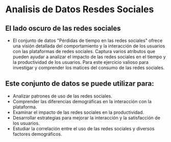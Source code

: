 # Analisis de Datos Resdes Sociales

## El lado oscuro de las redes sociales

* El conjunto de datos "Pérdidas de tiempo en las redes sociales" ofrece una visión detallada del comportamiento y la interacción de los usuarios con las plataformas de redes sociales. Captura varios atributos que pueden ayudar a analizar el impacto de las redes sociales en el tiempo y la productividad de los usuarios. Para este ejercicio valioso para investigar y comprender los matices del consumo de las redes sociales.


## Este conjunto de datos se puede utilizar para:

* Analizar patrones de uso de las redes sociales.
* Comprender las diferencias demográficas en la interacción con la plataforma.
* Examinar el impacto de las redes sociales en la productividad.
* Desarrollar estrategias para mejorar la interacción y la satisfacción de los usuarios.
* Estudiar la correlación entre el uso de las redes sociales y diversos factores demográficos.





